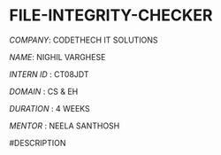 # FILE-INTEGRITY-CHECKER

*COMPANY*: CODETHECH IT SOLUTIONS

*NAME*: NIGHIL VARGHESE

*INTERN ID* : CT08JDT

*DOMAIN* : CS & EH

*DURATION* : 4 WEEKS

*MENTOR* : NEELA SANTHOSH

#DESCRIPTION

